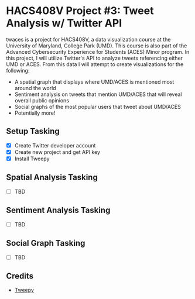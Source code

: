 # HACS408V Project #3: Tweet Analysis w/ Twitter API
twaces is a project for HACS408V, a data visualization course at the University of Maryland, College Park (UMD). This course is also part of the Advanced Cybersecurity Experience for Students (ACES) Minor program. In this project, I will utilize Twitter's API to analyze tweets referencing either UMD or ACES. From this data I will attempt to create visualizations for the following:
* A spatial graph that displays where UMD/ACES is mentioned most around the world
* Sentiment analysis on tweets that mention UMD/ACES that will reveal overall public opinions
* Social graphs of the most popular users that tweet about UMD/ACES
* Potentially more!
## Setup Tasking
- [x] Create Twitter developer account
- [x] Create new project and get API key
- [x] Install Tweepy
## Spatial Analysis Tasking
- [ ] TBD
## Sentiment Analysis Tasking
- [ ] TBD
## Social Graph Tasking
- [ ] TBD
## Credits
* [Tweepy](http://www.tweepy.org/)
